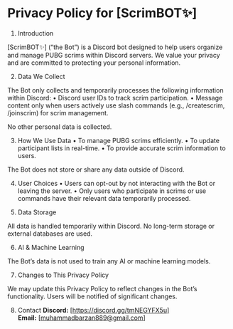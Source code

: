 # Privacy Policy for [ScrimBOT✨]



1. Introduction

[ScrimBOT✨] (“the Bot”) is a Discord bot designed to help users organize and manage PUBG scrims within Discord servers. We value your privacy and are committed to protecting your personal information.


2. Data We Collect

The Bot only collects and temporarily processes the following information within Discord:
	•	Discord user IDs to track scrim participation.
	•	Message content only when users actively use slash commands (e.g., /createscrim, /joinscrim) for scrim management.

No other personal data is collected.

3. How We Use Data
	•	To manage PUBG scrims efficiently.
	•	To update participant lists in real-time.
	•	To provide accurate scrim information to users.

The Bot does not store or share any data outside of Discord.

4. User Choices
	•	Users can opt-out by not interacting with the Bot or leaving the server.
	•	Only users who participate in scrims or use commands have their relevant data temporarily processed.

5. Data Storage

All data is handled temporarily within Discord. No long-term storage or external databases are used.

6. AI & Machine Learning

The Bot’s data is not used to train any AI or machine learning models.

7. Changes to This Privacy Policy

We may update this Privacy Policy to reflect changes in the Bot’s functionality. Users will be notified of significant changes.

8. Contact
**Discord:** [https://discord.gg/tmNEGYFX5u]  
**Email:** [muhammadbarzan889@gmail.com]

